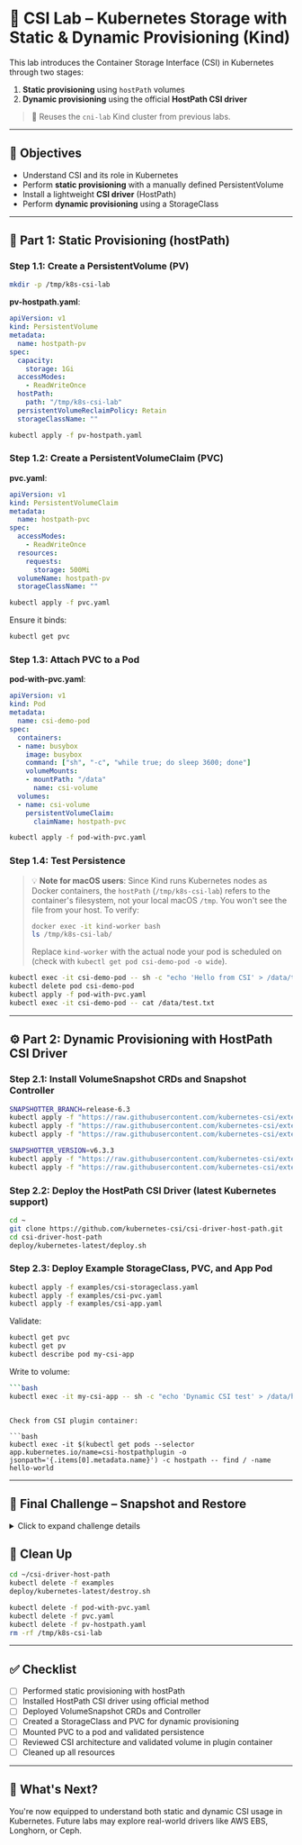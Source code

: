 # 🧪 CSI Lab – Kubernetes Storage with Static & Dynamic Provisioning (Kind)

This lab introduces the Container Storage Interface (CSI) in Kubernetes through two stages:

1. **Static provisioning** using `hostPath` volumes
2. **Dynamic provisioning** using the official **HostPath CSI driver**

> 🚀 Reuses the `cni-lab` Kind cluster from previous labs.

---

## 🌟 Objectives

* Understand CSI and its role in Kubernetes
* Perform **static provisioning** with a manually defined PersistentVolume
* Install a lightweight **CSI driver** (HostPath)
* Perform **dynamic provisioning** using a StorageClass

---

## 🚀 Part 1: Static Provisioning (hostPath)

### Step 1.1: Create a PersistentVolume (PV)

```bash
mkdir -p /tmp/k8s-csi-lab
```

**pv-hostpath.yaml**:

```yaml
apiVersion: v1
kind: PersistentVolume
metadata:
  name: hostpath-pv
spec:
  capacity:
    storage: 1Gi
  accessModes:
    - ReadWriteOnce
  hostPath:
    path: "/tmp/k8s-csi-lab"
  persistentVolumeReclaimPolicy: Retain
  storageClassName: ""
```

```bash
kubectl apply -f pv-hostpath.yaml
```

### Step 1.2: Create a PersistentVolumeClaim (PVC)

**pvc.yaml**:

```yaml
apiVersion: v1
kind: PersistentVolumeClaim
metadata:
  name: hostpath-pvc
spec:
  accessModes:
    - ReadWriteOnce
  resources:
    requests:
      storage: 500Mi
  volumeName: hostpath-pv
  storageClassName: ""
```

```bash
kubectl apply -f pvc.yaml
```

Ensure it binds:

```bash
kubectl get pvc
```

### Step 1.3: Attach PVC to a Pod

**pod-with-pvc.yaml**:

```yaml
apiVersion: v1
kind: Pod
metadata:
  name: csi-demo-pod
spec:
  containers:
  - name: busybox
    image: busybox
    command: ["sh", "-c", "while true; do sleep 3600; done"]
    volumeMounts:
    - mountPath: "/data"
      name: csi-volume
  volumes:
  - name: csi-volume
    persistentVolumeClaim:
      claimName: hostpath-pvc
```

```bash
kubectl apply -f pod-with-pvc.yaml
```

### Step 1.4: Test Persistence

> 💡 **Note for macOS users**: Since Kind runs Kubernetes nodes as Docker containers, the `hostPath` (`/tmp/k8s-csi-lab`) refers to the container's filesystem, not your local macOS `/tmp`. You won't see the file from your host. To verify:
>
> ```bash
> docker exec -it kind-worker bash
> ls /tmp/k8s-csi-lab/
> ```
> Replace `kind-worker` with the actual node your pod is scheduled on (check with `kubectl get pod csi-demo-pod -o wide`).

```bash
kubectl exec -it csi-demo-pod -- sh -c "echo 'Hello from CSI' > /data/test.txt && cat /data/test.txt"
kubectl delete pod csi-demo-pod
kubectl apply -f pod-with-pvc.yaml
kubectl exec -it csi-demo-pod -- cat /data/test.txt
```

---

## ⚙️ Part 2: Dynamic Provisioning with HostPath CSI Driver

### Step 2.1: Install VolumeSnapshot CRDs and Snapshot Controller

```bash
SNAPSHOTTER_BRANCH=release-6.3
kubectl apply -f "https://raw.githubusercontent.com/kubernetes-csi/external-snapshotter/${SNAPSHOTTER_BRANCH}/client/config/crd/snapshot.storage.k8s.io_volumesnapshotclasses.yaml"
kubectl apply -f "https://raw.githubusercontent.com/kubernetes-csi/external-snapshotter/${SNAPSHOTTER_BRANCH}/client/config/crd/snapshot.storage.k8s.io_volumesnapshotcontents.yaml"
kubectl apply -f "https://raw.githubusercontent.com/kubernetes-csi/external-snapshotter/${SNAPSHOTTER_BRANCH}/client/config/crd/snapshot.storage.k8s.io_volumesnapshots.yaml"

SNAPSHOTTER_VERSION=v6.3.3
kubectl apply -f "https://raw.githubusercontent.com/kubernetes-csi/external-snapshotter/${SNAPSHOTTER_VERSION}/deploy/kubernetes/snapshot-controller/rbac-snapshot-controller.yaml"
kubectl apply -f "https://raw.githubusercontent.com/kubernetes-csi/external-snapshotter/${SNAPSHOTTER_VERSION}/deploy/kubernetes/snapshot-controller/setup-snapshot-controller.yaml"
```

### Step 2.2: Deploy the HostPath CSI Driver (latest Kubernetes support)

```bash
cd ~
git clone https://github.com/kubernetes-csi/csi-driver-host-path.git
cd csi-driver-host-path
deploy/kubernetes-latest/deploy.sh
```

### Step 2.3: Deploy Example StorageClass, PVC, and App Pod

```bash
kubectl apply -f examples/csi-storageclass.yaml
kubectl apply -f examples/csi-pvc.yaml
kubectl apply -f examples/csi-app.yaml
```

Validate:

```bash
kubectl get pvc
kubectl get pv
kubectl describe pod my-csi-app
```

Write to volume:

```bash
```bash
kubectl exec -it my-csi-app -- sh -c "echo 'Dynamic CSI test' > /data/hello-world"
```
```

Check from CSI plugin container:

```bash
kubectl exec -it $(kubectl get pods --selector app.kubernetes.io/name=csi-hostpathplugin -o jsonpath='{.items[0].metadata.name}') -c hostpath -- find / -name hello-world
```

---

## 🧪 Final Challenge – Snapshot and Restore

<details>
<summary>Click to expand challenge details</summary>

You have successfully set up a dynamic provisioning environment using the HostPath CSI driver. Now, let's take it a step further with a real-world scenario: creating a snapshot of your application's data and restoring it.

🎯 **Challenge**: Without step-by-step instructions, your task is to:

1. Create a **VolumeSnapshot** from the PVC used by your application.
2. Create a **new PersistentVolumeClaim** from that snapshot.
3. Mount the restored PVC into a **second pod**.
4. Validate that the file you created (`hello-world`) still exists.

This challenge will test your ability to:
- Work with snapshot APIs
- Understand StorageClasses and restore workflows
- Operate independently using Kubernetes documentation

Use `kubectl explain` and [official snapshot documentation](https://kubernetes.io/docs/concepts/storage/volume-snapshots/) if needed.
</details>

## 🧹 Clean Up

```bash
cd ~/csi-driver-host-path
kubectl delete -f examples
deploy/kubernetes-latest/destroy.sh

kubectl delete -f pod-with-pvc.yaml
kubectl delete -f pvc.yaml
kubectl delete -f pv-hostpath.yaml
rm -rf /tmp/k8s-csi-lab
```

---

## ✅ Checklist

* [ ] Performed static provisioning with hostPath
* [ ] Installed HostPath CSI driver using official method
* [ ] Deployed VolumeSnapshot CRDs and Controller
* [ ] Created a StorageClass and PVC for dynamic provisioning
* [ ] Mounted PVC to a pod and validated persistence
* [ ] Reviewed CSI architecture and validated volume in plugin container
* [ ] Cleaned up all resources

---

## 💬 What's Next?

You're now equipped to understand both static and dynamic CSI usage in Kubernetes. Future labs may explore real-world drivers like AWS EBS, Longhorn, or Ceph.
